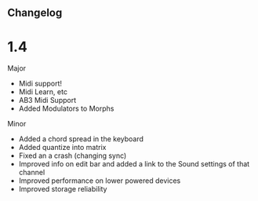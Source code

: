 ## Changelog 

# 1.4

Major
- Midi support!
- Midi Learn, etc
- AB3 Midi Support
- Added Modulators to Morphs

Minor
- Added a chord spread in the keyboard
- Added quantize into matrix
- Fixed an a crash (changing sync)
- Improved info on edit bar and added a link to the Sound settings of that channel
- Improved performance on lower powered devices
- Improved storage reliability


